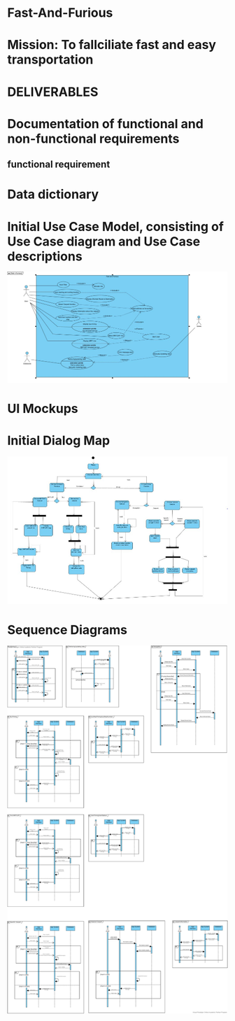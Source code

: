 # Fast-And-Furious
# Mission: To fallciliate fast and easy transportation  
# DELIVERABLES
# Documentation of functional and non-functional requirements




## functional requirement

# Data dictionary
# Initial Use Case Model, consisting of Use Case diagram and Use Case descriptions
![alt text](https://github.com/Worsl/Fast-And-Furious/blob/main/Usecase%20Diagram.JPG)
# UI Mockups

# Initial Dialog Map
![alt text](https://github.com/Worsl/Fast-And-Furious/blob/main/Lab2_Deliverable/Initial%20Dialog%20Map.JPG)

# Sequence Diagrams
![alt text](https://github.com/Worsl/Fast-And-Furious/blob/f6473da897954875cf7e73df9361e62986ff62ab/Lab2_Deliverable/seq%20diag%20v1.jpg)
